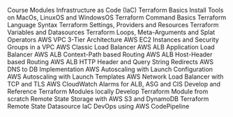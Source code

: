 Course Modules
Infrastructure as Code (IaC)
Terraform Basics
Install Tools on MacOs, LinuxOS and WindowsOS
Terraform Command Basics
Terraform Language Syntax
Terraform Settings, Providers and Resources
Terraform Variables and Datasources
Terraform Loops, Meta-Arguments and Splat Operators
AWS VPC 3-Tier Architecture
AWS EC2 Instances and Security Groups in a VPC
AWS Classic Load Balancer
AWS ALB Application Load Balancer
AWS ALB Context-Path based Routing
AWS ALB Host-Header based Routing
AWS ALB HTTP Header and Query String Redirects
AWS DNS to DB Implementation
AWS Autoscaling with Launch Configuration
AWS Autoscaling with Launch Templates
AWS Network Load Balancer with TCP and TLS
AWS CloudWatch Alarms for ALB, ASG and CIS
Develop and Reference Terraform Modules locally
Develop Terraform Module from scratch
Remote State Storage with AWS S3 and DynamoDB
Terraform Remote State Datasource
IaC DevOps using AWS CodePipeline
